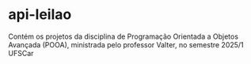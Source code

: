 # api-leilao
Contém os projetos da disciplina de Programação Orientada a Objetos Avançada (POOA), ministrada pelo professor Valter, no semestre 2025/1 UFSCar
